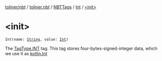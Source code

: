 [toliner/nbt](../../../index.md) / [toliner.nbt](../../index.md) / [NBTTags](../index.md) / [Int](index.md) / [&lt;init&gt;](./-init-.md)

# &lt;init&gt;

`Int(name: `[`String`](https://kotlinlang.org/api/latest/jvm/stdlib/kotlin/-string/index.html)`, value: `[`Int`](https://kotlinlang.org/api/latest/jvm/stdlib/kotlin/-int/index.html)`)`

The [TagType.INT](../../-tag-type/-i-n-t.md) tag.
This tag stores four-bytes-signed-integer data, which we use it as [kotlin.Int](https://kotlinlang.org/api/latest/jvm/stdlib/kotlin/-int/index.html)

